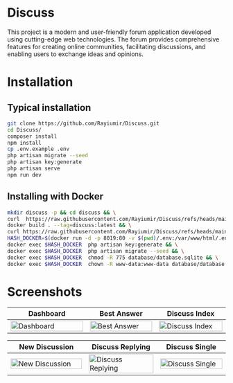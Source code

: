 # Discuss

This project is a modern and user-friendly forum application developed using cutting-edge web technologies. The forum provides comprehensive features for creating online communities, facilitating discussions, and enabling users to exchange ideas and opinions.

# Installation

## Typical installation
```bash
git clone https://github.com/Rayiumir/Discuss.git
cd Discuss/
composer install
npm install
cp .env.example .env
php artisan migrate --seed
php artisan key:generate
php artisan serve
npm run dev
```

## Installing with Docker
```bash
mkdir discuss -p && cd discuss && \
curl  https://raw.githubusercontent.com/Rayiumir/Discuss/refs/heads/main/Dockerfile > Dockerfile && \
docker build . --tag=discuss:latest && \
curl https://raw.githubusercontent.com/Rayiumir/Discuss/refs/heads/main/.env.example > .env && mkdir storage -p && \
HASH_DOCKER=$(docker run -d -p 8019:80 -v $(pwd)/.env:/var/www/html/.env -v $(pwd)/storage:/var/www/html/storage/app discuss  | head -c 64) && \
docker exec $HASH_DOCKER  php artisan key:generate && \
docker exec $HASH_DOCKER  php artisan migrate --seed && \
docker exec $HASH_DOCKER  chmod -R 775 database/database.sqlite && \
docker exec $HASH_DOCKER  chown -R www-data:www-data database/database.sqlite
```
# Screenshots

<table class="table">
  <thead>
    <tr>
      <th scope="col" width="1000px">Dashboard</th>
      <th scope="col" width="1000px">Best Answer</th>
      <th scope="col" width="1000px">Discuss Index</th>
    </tr>
  </thead>
  <tbody>
    <tr>
      <td>
        <img src="./Screenshots/Dashboard.png" width="100%" alt="Dashboard">
      </td>
      <td>
        <img src="./Screenshots/Best Answer.png" width="100%" alt="Best Answer">
      </td>
      <td>
        <img src="./Screenshots/Discuss Index.png" width="100%" alt="Discuss Index">
      </td>
    </tr>
  </tbody>
</table>

<table class="table">
  <thead>
    <tr>
      <th scope="col" width="1000px">New Discussion</th>
      <th scope="col" width="1000px">Discuss Replying</th>
      <th scope="col" width="1000px">Discuss Single</th>
    </tr>
  </thead>
  <tbody>
    <tr>
      <td>
        <img src="./Screenshots/New Discussion.png" width="100%" alt="New Discussion">
      </td>
      <td>
        <img src="./Screenshots/Replying.png" width="100%" alt="Discuss Replying">
      </td>
      <td>
        <img src="./Screenshots/Single.png" width="100%" alt="Discuss Single">
      </td>
    </tr>
  </tbody>
</table>
